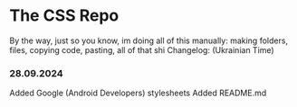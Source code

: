 # The CSS Repo
By the way, just so you know, im doing all of this manually: making folders, files, copying code, pasting, all of that shi
Changelog: (Ukrainian Time)
<h3>28.09.2024</h3>
Added Google (Android Developers) stylesheets
Added README.md
